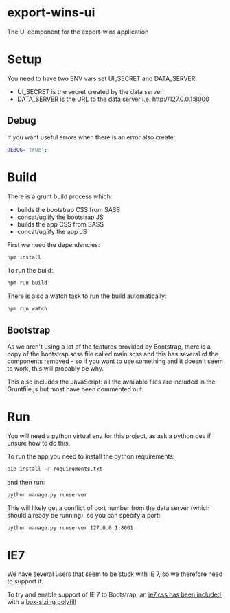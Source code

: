 # export-wins-ui

The UI component for the export-wins application

# Setup

You need to have two ENV vars set UI_SECRET and DATA_SERVER.

* UI_SECRET is the secret created by the data server
* DATA_SERVER is the URL to the data server i.e. http://127.0.0.1:8000

## Debug
If you want useful errors when there is an error also create:

```bash
DEBUG='true';
```

# Build

There is a grunt build process which:

* builds the bootstrap CSS from SASS
* concat/uglify the bootstrap JS
* builds the app CSS from SASS
* concat/uglify the app JS

First we need the dependencies:

```bash
npm install
```

To run the build:

```bash
npm run build
```

There is also a watch task to run the build automatically:

```bash
npm run watch
```

## Bootstrap

As we aren't using a lot of the features provided by Bootstrap, there is a copy of the bootstrap.scss file called main.scss and this has several of the components removed - so if you want to use something and it doesn't seem to work, this will probably be why.

This also includes the JavaScript: all the available files are included in the Gruntfile.js but most have been commented out.

# Run

You will need a python virtual env for this project, as ask a python dev if unsure how to do this.

To run the app you need to install the python requirements:

```bash
pip install -r requirements.txt
```

and then run:

```bash
python manage.py runserver
```

This will likely get a conflict of port number from the data server (which should already be running), so you can specify a port:

```bash
python manage.py runserver 127.0.0.1:8001
```


# IE7

We have several users that seem to be stuck with IE 7, so we therefore need to support it.

To try and enable support of IE 7 to Bootstrap, an [ie7.css has been included](https://github.com/coliff/bootstrap-ie7.), with a [box-sizing polyfill](https://github.com/Schepp/box-sizing-polyfill)
